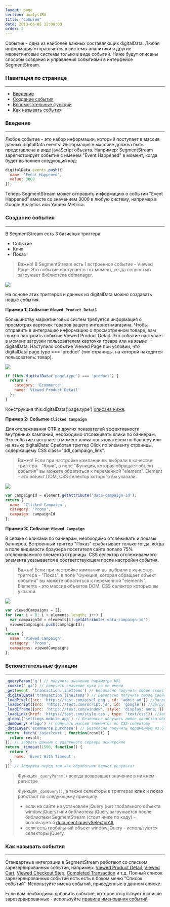 ```yaml
---
layout: page
section: analystRU
title: "События"
date: 2013-06-05 12:00:00
order: 2
---
```


Событие - одна из наиболее важных составляющих digitalData. Любая информация отправляется в системы аналитики и другие маркетинговые системы только в виде событий. Ниже будут описаны способы создания и управления событиями в интерфейсе SegmentStream.

### Навигация по странице
------
<ul class="page-navigation">
  <li><a href="#0">Введение</a></li>
  <li><a href="#1">Создание события</a></li>
  <li><a href="#3">Вспомогательные функции</a></li>
  <li><a href="#4">Как называть события</a></li>
</ul>

### <a name="0"></a>Введение
------
Любое событие - это набор информации, который поступает в массив данных digitalData.events. Информация в массиве должна быть представлена в виде javaScript объекта.
Например: SegmentStream зарегистрирует событие с именем "Event Happened" в момент, когда будет выполнен следующий код:
```javascript
digitalData.events.push({
  name: 'Event Happened',
  value: 3000
});
```
Теперь SegmentStream может отправить информацию о событии "Event Happened" вместе со значением 3000 в любую систему, например в Google Analytics или Yandex Metrica.

### <a name="1"></a>Создание события
------
В SegmentStream есть 3 базисных триггера:
* Событие
* Клик
* Показ

>Важно! В SegmentStream есть 1 встроенное событие - Viewed Page. Это событие наступает в тот момент, когда полностью загружает библиотека ddmanager.

![](/img/events.1.png)

На основе этих триггеров и данных из digitalData можно создавать новые события.


**Пример 1: Событие `Viewed Product Detail`**

Большинству маркетинговых систем требуется информация о просмотрах карточек товаров вашего интернет-магазина. Чтобы отправить в интеграцию информацию о просмотренном товаре, вам нужно настроить событие Viewed Product Detail. Это событие наступает в момент загрузки пользователем карточки товара или на языке digitalData: Наступило событие Viewed Page при условии, что digitalData.page.type === 'product' (тип страницы, на которой находится пользователь: товар).

![](/img/events.2.png)

```javascript
if (this.digitalData('page.type') === 'product') {
  return {
    category: 'Ecommerce',
    name: 'Viewed Product Detail'
  };
}
```
Конструкция this.digitalData('page.type') [описана ниже](#3).


**Пример 2: Событие `Clicked Campaign`**

Для отслеживания CTR и других показателей эффективности внутренних кампаний, необходимо отслеживать клики по баннерам. Это событие наступает в момент клика пользователем по баннеру или на языке digitalData: Сработал триггер Click по элементу страницы, содержащему CSS class="ddl_campaign_link".
>Важно! Если при настройке кампании вы выбрали в качестве триггера - "Клик", в поле "Функция, которая обращает объект события" вы можете обратиться к переменной "element". Element - это объект DOM, CSS селектор которого вы указали.

![](/img/events.3.png)

```javascript
var campaignId = element.getAttribute('data-campaign-id');
return {
  name: 'Clicked Campaign',
  category: 'Promo',
  campaign: campaignId
};
```

**Пример 3: Событие `Viewed Campaign`**

В связке с кликами по баннерам, необходимо отслеживать и показы баннеров. Встроенный триггер "Показ" срабатывает только тогда, когда в поле видимости браузера посетителя сайта попало 75% отслеживаемого элемента страницы. CSS селектор отслеживаемого элемента указывается в соответствующем после настройки события.
>Важно! Если при настройке кампании вы выбрали в качестве триггера - "Показ", в поле "Функция, которая обращает объект события" вы можете обратиться к переменной "elements". Elements - это массив объектов DOM, CSS селектор которых вы указали.

![](/img/events.4.png)

```javascript
var viewedCampaigns = [];
for (var i = 0; i < elements.length; i++) {
  var campaignId = elements[i].getAttribute('data-campaign-id');
  viewedCampaigns.push(campaignId);
}
return {
  name: 'Viewed Campaign',
  category: 'Promo',
  campaigns: viewedCampaigns
};
```

### <a name="3"></a>Вспомогательные функции
------
```javascript
_queryParam('q') // получить значение параметра URL
_cookie('_ga') // получить значение куки по ее имени
_get(event, 'transaction.lineItems') // Безопасно получить любое свойство любого объекта
_digitalData('transaction.lineItems') // Безопасно получить любое свойство объекта digitalData
_loadPixel({src: 'https://test.com/pixel.png', id: 'admit_ad'}) //Загрузить пиксель. Поддерживается любое количество дополнительных атрибутов
_loadScript({src: 'https://test.com/script.js', id: 'google'}) //Загрузить скрипт. Поддерживается любое количество дополнительных атрибутов
_loadIframe({src: 'https://test.com/window', style: 'display: none;'}) //Загрузить Iframe. Поддерживается любое количество дополнительных атрибутов
_loadLink({href: 'https://test.com/style.css', type: "text/css"}) //Загрузить стиль через тег Link. Поддерживается любое количество дополнительных атрибутов
_global('settings.mobile_app') // Безопасно получить любое свойство объекта window
_domQuery('#logo') // получить массив элементов по CSS-селектору
_dataLayer('ecommerce.purchase') // Безопасно получить переменную из GTM dataLayer
return _fetch('/ajax?cart', function(result) {
  return result;
}); // забрать данные с удаленного сервера асинхронно
return _timeout(1500, function() {
  return {
    name: 'Event With Timeout';
  }
}); // Задержка перед тем как обработчик вернет результат
```

> Функция `_queryParam()` всегда возвращает значение в нижнем регистре

> Функция `_domQuery()`, а также селекторы в триггерах **клик** и **показ** работают по следующему принципу:
>  - если на сайте не установлен jQuery (нет глобального объекта window.jQuery) или библиотека jQuery загружается после библиотеки SegmentStream (стоит ниже по коду) - используется [document.querySelectorAll](https://developer.mozilla.org/en-US/docs/Web/API/Document/querySelectorAll),
>  - если есть глобальный объект window.jQuery - используются селекторы jQuery.

### <a name="4"></a>Как называть события
------
Стандартные интеграции в SegmentStream работают со списком зарезервированных событий, например: [Viewed Product Detail](/events/viewed-product-detail), [Viewed Cart](/events/viewed-cart), [Viewed Checkout Step](/events/viewed-checkout-step), [Completed Transaction](/events/completed-transaction) и т.д.
Полный список зарезервированных событий есть есть в боком меню "Список событий". Используйте имена событий, приведенные в данном списке.

Если вам необходимо добавить событие, которое отсутствует в списке зарезервированных - используйте [правила именования событий](/for-developer/naming)
